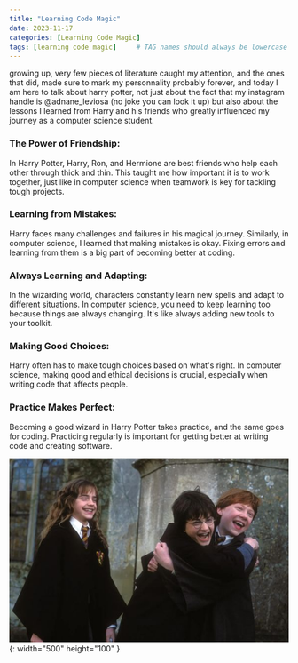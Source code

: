 ```yaml
---
title: "Learning Code Magic"
date: 2023-11-17
categories: [Learning Code Magic]
tags: [learning code magic]     # TAG names should always be lowercase
---
```


growing up, very few pieces of literature caught my attention, and the ones that did, made sure to mark my personnality probably forever, and today I am here to talk about harry potter, not just about the fact that my instagram handle is @adnane_leviosa (no joke you can look it up) but also about the lessons I learned from Harry and his friends who greatly influenced my journey as a computer science student.

<h3>The Power of Friendship:</h3>
In Harry Potter, Harry, Ron, and Hermione are best friends who help each other through thick and thin. This taught me how important it is to work together, just like in computer science when teamwork is key for tackling tough projects.

<h3>Learning from Mistakes:</h3>
Harry faces many challenges and failures in his magical journey. Similarly, in computer science, I learned that making mistakes is okay. Fixing errors and learning from them is a big part of becoming better at coding.

<h3>Always Learning and Adapting:</h3>
In the wizarding world, characters constantly learn new spells and adapt to different situations. In computer science, you need to keep learning too because things are always changing. It's like always adding new tools to your toolkit.
 
<h3>Making Good Choices:</h3>
Harry often has to make tough choices based on what's right. In computer science, making good and ethical decisions is crucial, especially when writing code that affects people.

<h3>Practice Makes Perfect:</h3>
Becoming a good wizard in Harry Potter takes practice, and the same goes for coding. Practicing regularly is important for getting better at writing code and creating software.

![Desktop View](/assets/img/ee.jpg){: width="500" height="100" }